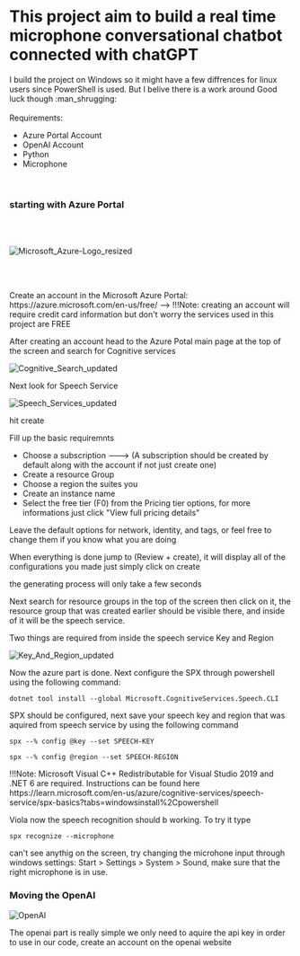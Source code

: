 <h1>This project aim to build a real time microphone conversational chatbot connected with chatGPT</h1>

<div> I build the project on Windows so it might have a few diffrences for linux users since PowerShell is used. But
I belive there is a work around Good luck though :man_shrugging:
        
        
</div> <br>
  
  
 
<div>Requirements:
        <ul>
            <li> Azure Portal Account</li>
            <li> OpenAI Account</li>
            <li> Python</li>
            <li> Microphone</li>
        </ul>
</div>

<br>        
<h3> starting with Azure Portal</h3>

<br>
<br>

![Microsoft_Azure-Logo_resized](https://user-images.githubusercontent.com/60922667/233615952-f25ca77d-bc3e-4379-89db-10a2189bb58b.png)

<br>
<br>


<p> Create an account in the Microsoft Azure Portal: https://azure.microsoft.com/en-us/free/ -->
!!!Note: creating an account will require credit card information but don't worry the services used in this project are FREE </p>
<p> After creating an account head to the Azure Potal main page at the top of the screen and search for Cognitive services </p> 

![Cognitive_Search_updated](https://user-images.githubusercontent.com/60922667/233621297-f020f8af-7bdd-496c-a862-d78499dcc35b.jpg)

<p> Next look for Speech Service </p> 

![Speech_Services_updated](https://user-images.githubusercontent.com/60922667/233622246-7fca7743-4ad4-4101-bf5f-5dd67ef37647.jpg)

<p> hit create </p> 

<div> Fill up the basic requiremnts
<ul>
        <li>Choose a subscription ---> (A subscription should be created by default along with the account if not just create one)</li>
        <li>Create a resource Group </li>
        <li>Choose a region the suites you </li>
        <li>Create an instance name </li>
        <li>Select the free tier (F0) from the Pricing tier options, for more informations just click "View full pricing details" </li>
</ul>
</div>

<p> Leave the default options for network, identity, and tags, or feel free to change them if you know what you are doing <p>
<p> When everything is done jump to (Review + create), it will display all of the configurations you made just simply click on create </p> 
<p> the generating process will only take a few seconds </p> 

<p> Next search for resource groups in the top of the screen then click on it, the resource group that was created earlier should be visible there, and inside of it will be the speech service. </p>

<p> Two things are required from inside the speech service Key and Region </p>



![Key_And_Region_updated](https://user-images.githubusercontent.com/60922667/233783910-3cbc1d4e-a85f-4c3a-bc33-42b0f1318f28.jpg)

<p> Now the azure part is done. Next configure the SPX through powershell using the following command: </p>

```
dotnet tool install --global Microsoft.CognitiveServices.Speech.CLI 
```
<p> SPX should be configured, next save your speech key and region that was aquired from speech service by using the following command </p>

```
spx --% config @key --set SPEECH-KEY
```
```
spx --% config @region --set SPEECH-REGION
```



<p>!!!Note:  Microsoft Visual C++ Redistributable for Visual Studio 2019 and .NET 6 are required. Instructions can be found here https://learn.microsoft.com/en-us/azure/cognitive-services/speech-service/spx-basics?tabs=windowsinstall%2Cpowershell</p>

<p>Viola now the speech recognition should b working. To try it type </p> 

```
spx recognize --microphone
``` 
<p>can't see anythig on the screen, try changing the microhone input through windows settings:  Start > Settings > System > Sound, make sure that the right microphone is in use. </p>


<h3> Moving the OpenAI </h3>


![OpenAI](https://user-images.githubusercontent.com/60922667/233785126-79c27190-68d9-4ea7-aefb-2bb9c45c5759.png)

<p>The openai part is really simple we only need to aquire the api key in order to use in our code, create an account on the openai website </p>














